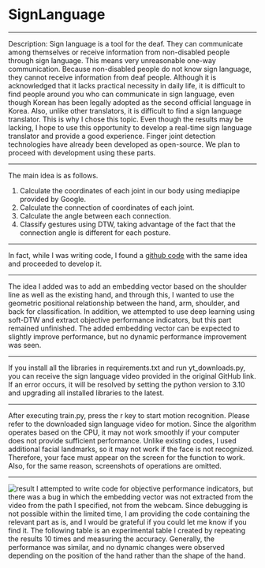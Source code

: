 # SignLanguage
----
Description: Sign language is a tool for the deaf. They can communicate among themselves or receive information from non-disabled people through sign language. This means very unreasonable one-way communication. Because non-disabled people do not know sign language, they cannot receive information from deaf people. Although it is acknowledged that it lacks practical necessity in daily life, it is difficult to find people around you who can communicate in sign language, even though Korean has been legally adopted as the second official language in Korea. Also, unlike other translators, it is difficult to find a sign language translator. This is why I chose this topic. Even though the results may be lacking, I hope to use this opportunity to develop a real-time sign language translator and provide a good experience. Finger joint detection technologies have already been developed as open-source. We plan to proceed with development using these parts.
***
The main idea is as follows.
1. Calculate the coordinates of each joint in our body using mediapipe provided by Google.
2. Calculate the connection of coordinates of each joint.
3. Calculate the angle between each connection.
4. Classify gestures using DTW, taking advantage of the fact that the connection angle is different for each posture.
***
In fact, while I was writing code, I found a [github code](https://github.com/gabguerin/Sign-Language-Recognition--MediaPipe-DTW) with the same idea and proceeded to develop it. 
***
The idea I added was to add an embedding vector based on the shoulder line as well as the existing hand, and through this, I wanted to use the geometric positional relationship between the hand, arm, shoulder, and back for classification. In addition, we attempted to use deep learning using soft-DTW and extract objective performance indicators, but this part remained unfinished.
The added embedding vector can be expected to slightly improve performance, but no dynamic performance improvement was seen.
***
If you install all the libraries in requirements.txt and run yt_downloads.py, you can receive the sign language video provided in the original GitHub link. If an error occurs, it will be resolved by setting the python version to 3.10 and upgrading all installed libraries to the latest.
***
After executing train.py, press the r key to start motion recognition. Please refer to the downloaded sign language video for motion. Since the algorithm operates based on the CPU, it may not work smoothly if your computer does not provide sufficient performance.
Unlike existing codes, I used additional facial landmarks, so it may not work if the face is not recognized. Therefore, your face must appear on the screen for the function to work. Also, for the same reason, screenshots of operations are omitted.
***
![result](https://github.com/stellacustodis/SignLanguage/assets/104292502/689094f9-3677-48dd-ae35-d6d99f81d8ab)
I attempted to write code for objective performance indicators, but there was a bug in which the embedding vector was not extracted from the video from the path I specified, not from the webcam. Since debugging is not possible within the limited time, I am providing the code containing the relevant part as is, and I would be grateful if you could let me know if you find it.
The following table is an experimental table I created by repeating the results 10 times and measuring the accuracy. Generally, the performance was similar, and no dynamic changes were observed depending on the position of the hand rather than the shape of the hand.
